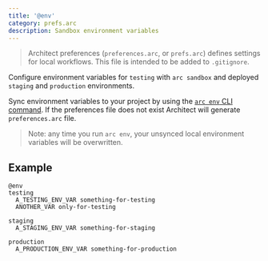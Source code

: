 ```yaml
---
title: '@env'
category: prefs.arc
description: Sandbox environment variables
---
```


> Architect preferences (`preferences.arc`, or `prefs.arc`) defines settings for local workflows. This file is intended to be added to `.gitignore`.

Configure environment variables for `testing` with `arc sandbox` and deployed `staging` and `production` environments.

Sync environment variables to your project by using the [`arc env` CLI command](/reference/cli/env). If the preferences file does not exist Architect will generate `preferences.arc` file.

> Note: any time you run `arc env`, your unsynced local environment variables will be overwritten.

## Example

```arc
@env
testing
  A_TESTING_ENV_VAR something-for-testing
  ANOTHER_VAR only-for-testing

staging
  A_STAGING_ENV_VAR something-for-staging

production
  A_PRODUCTION_ENV_VAR something-for-production
```
